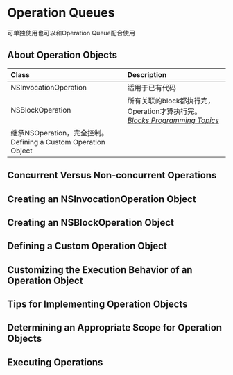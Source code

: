 # Operation Queues

可单独使用也可以和Operation Queue配合使用

## About Operation Objects

| Class | Description |
| :--- | :--- |
| NSInvocationOperation | 适用于已有代码 |
| NSBlockOperation | 所有关联的block都执行完，Operation才算执行完。[_Blocks Programming Topics_](https://developer.apple.com/library/content/documentation/Cocoa/Conceptual/Blocks/Articles/00_Introduction.html#//apple_ref/doc/uid/TP40007502) |
| 继承NSOperation，完全控制。Defining a Custom Operation Object |  |

##  Concurrent Versus Non-concurrent Operations

##  Creating an NSInvocationOperation Object

##  Creating an NSBlockOperation Object

##  Defining a Custom Operation Object

##  Customizing the Execution Behavior of an Operation Object

##  Tips for Implementing Operation Objects

##  Determining an Appropriate Scope for Operation Objects

##  Executing Operations

##  



